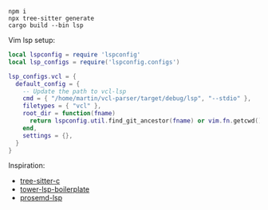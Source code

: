 ```
npm i
npx tree-sitter generate
cargo build --bin lsp
```

Vim lsp setup:

```lua
local lspconfig = require 'lspconfig'
local lsp_configs = require('lspconfig.configs')

lsp_configs.vcl = {
  default_config = {
    -- Update the path to vcl-lsp
    cmd = { "/home/martin/vcl-parser/target/debug/lsp", "--stdio" },
    filetypes = { "vcl" },
    root_dir = function(fname)
      return lspconfig.util.find_git_ancestor(fname) or vim.fn.getcwd()
    end,
    settings = {},
  }
}

```

Inspiration:

- [tree-sitter-c](https://github.com/tree-sitter/tree-sitter-c/blob/master/grammar.js)
- [tower-lsp-boilerplate](https://github.com/IWANABETHATGUY/tower-lsp-boilerplate)
- [prosemd-lsp](https://github.com/kitten/prosemd-lsp)
